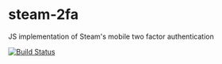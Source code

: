# steam-2fa
JS implementation of Steam's mobile two factor authentication

[![Build Status](https://travis-ci.org/steamguard-totp/steam-2fa.svg?branch=master)](https://travis-ci.org/steamguard-totp/steamguard-totp)
